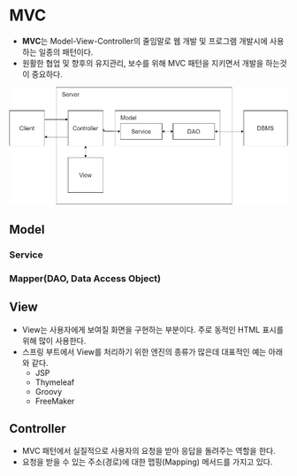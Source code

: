 # MVC
- **MVC**는 Model-View-Controller의 줄임말로 웹 개발 및 프로그램 개발시에 사용하는 일종의 패턴이다.
- 원활한 협업 및 향후의 유지관리, 보수를 위해 MVC 패턴을 지키면서 개발을 하는것이 중요하다.

![(2) MVC.png](%282%29%20MVC.png)
## Model

### Service

### Mapper(DAO, Data Access Object)

## View

- View는 사용자에게 보여질 화면을 구현하는 부분이다. 주로 동적인 HTML 표시를 위해 많이 사용한다.
- 스프링 부트에서 View를 처리하기 위한 엔진의 종류가 많은데 대표적인 예는 아래와 같다.
    - JSP
    - Thymeleaf
    - Groovy
    - FreeMaker

## Controller
- MVC 패턴에서 실질적으로 사용자의 요청을 받아 응답을 돌려주는 역할을 한다.
- 요청을 받을 수 있는 주소(경로)에 대한 맵핑(Mapping) 메서드를 가지고 있다.